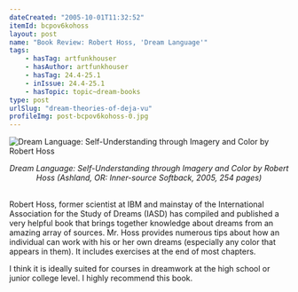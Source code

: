 ```yaml
---
dateCreated: "2005-10-01T11:32:52"
itemId: bcpov6kohoss
layout: post
name: "Book Review: Robert Hoss, 'Dream Language'"
tags:
    - hasTag: artfunkhouser
    - hasAuthor: artfunkhouser
    - hasTag: 24.4-25.1
    - inIssue: 24.4-25.1
    - hasTopic: topic~dream-books
type: post
urlSlug: "dream-theories-of-deja-vu"
profileImg: post-bcpov6kohoss-0.jpg
---
```


![Dream Language: Self-Understanding through Imagery and Color by Robert Hoss](../images/post-bcpov6kohoss-0.jpg)

<!--nopreview--><div style="text-align:center"><i>Dream Language: Self-Understanding through Imagery and Color by Robert Hoss (Ashland, OR: Inner-source Softback, 2005, 254 pages)</i></div><!--/nopreview-->
<br>

Robert Hoss, former scientist at IBM and mainstay of the International Association for the Study of Dreams (IASD) has compiled and published a very helpful book that brings together knowledge about dreams from an amazing array of sources. Mr. Hoss provides numerous tips about how an individual can work with his or her own dreams (especially any color that appears in them). It includes exercises at the end of most chapters.

I think it is ideally suited for courses in dreamwork at the high school or junior college level. I highly recommend this book.
